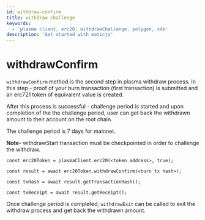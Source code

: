 ```yaml
---
id: withdraw-confirm
title: withdraw challenge
keywords:
  - 'plasma client, erc20, withdrawChallenge, polygon, sdk'
description: 'Get started with maticjs'
---
```


# withdrawConfirm

`withdrawConfirm` method is the second step in plasma withdraw process. In this step - proof of your burn transaction (first transaction) is submitted and an erc721 token of equivalent value is created.

After this process is successful - challenge period is started and upon completion of the the challenge period, user can get back the withdrawn amount to their account on the root chain.

The challenge period is 7 days for mainnet.

**Note**- withdrawStart transaction must be checkpointed in order to challenge the withdraw.

```
const erc20Token = plasmaClient.erc20(<token address>, true);

const result = await erc20Token.withdrawConfirm(<burn tx hash>);

const txHash = await result.getTransactionHash();

const txReceipt = await result.getReceipt();

```

Once challenge period is completed, `withdrawExit` can be called to exit the withdraw process and get back the withdrawn amount.
